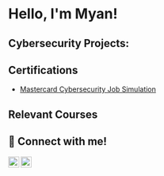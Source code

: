 <h1>Hello, I'm Myan!


<h2>Cybersecurity Projects:</h2>

## Certifications
- [Mastercard Cybersecurity Job Simulation](https://forage-uploads-prod.s3.amazonaws.com/completion-certificates/mfxGwGDp6WkQmtmTf/vcKAB5yYAgvemepGQ_mfxGwGDp6WkQmtmTf_68abca7b7ffdd58dc7e1368e_1756710342583_completion_certificate.pdf)

<h2>Relevant Courses</h2>

<h2> 📩 Connect with me!</h2>

[<img align="left" alt="Myan Nguyen | LinkedIn" width="22px" src="https://cdn.jsdelivr.net/npm/simple-icons@v3/icons/linkedin.svg" />][linkedin]
[<img align="left" alt="Myan Nguyen | Email" width="22px" src="https://cdn.jsdelivr.net/npm/simple-icons@v3/icons/gmail.svg" />][linkedin]

[linkedin]: https://linkedin.com/in/myan-nguyen
[gmail]: mailto:mnguy1118@gmail.cokm
